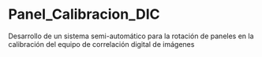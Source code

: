# Panel_Calibracion_DIC
Desarrollo de un sistema semi-automático para la rotación de paneles en la calibración del equipo de correlación digital de imágenes
